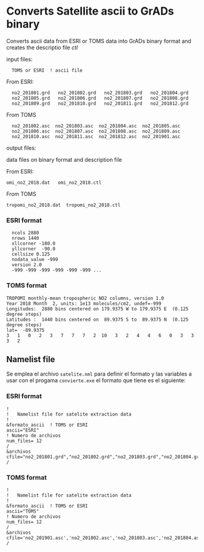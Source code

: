 # Converts Satellite ascii to GrADs binary

Converts ascii data from ESRI or TOMS data into GrADs binary format and creates the descriptio file _ctl_

input files:

      TOMS or ESRI  ! ascii file
  
  From  ESRI:

      no2_201801.grd   no2_201802.grd   no2_201803.grd   no2_201804.grd
      no2_201805.grd   no2_201806.grd   no2_201807.grd   no2_201808.grd   
      no2_201809.grd   no2_201810.grd   no2_201811.grd   no2_201812.grd        
      
 From TOMS
 
      no2_201802.asc  no2_201803.asc  no2_201804.asc  no2_201805.asc 
      no2_201806.asc  no2_201807.asc  no2_201808.asc  no2_201809.asc
      no2_201810.asc  no2_201811.asc  no2_201812.asc  no2_201901.asc
             
output files:

data files on binary format and description file

From  ESRI:

    omi_no2_2018.dat   omi_no2_2018.ctl
  

From TOMS

    tropomi_no2_2018.dat  tropomi_no2_2018.ctl 


### ESRI format

      ncols 2880
      nrows 1440
      xllcorner -180.0
      yllcorner  -90.0
      cellsize 0.125
      nodata_value -999
      version 2.0
      -999 -999 -999 -999 -999 -999 ...

### TOMS format

    TROPOMI monthly-mean tropospheric NO2 columns, version 1.0
    Year 2018 Month  2, units: 1e13 molecules/cm2, undef=-999
    Longitudes:  2880 bins centered on 179.9375 W to 179.9375 E  (0.125 degree steps)
    Latitudes :  1440 bins centered on  89.9375 S to  89.9375 N  (0.125 degree steps)
    lat=  -89.9375
    3   1   0   2   3   7   7   7   2  10   3   2   4   4   6   0   3   3   3   2

## Namelist file

Se emplea el archivo `satelite.nml` para definir el formato y las variables a usar con el progama `convierte.exe`  el formato que tiene es el siguiente:

### ESRI format

    !
    !   Namelist file for satelite extraction data
    !
    &formato_ascii  ! TOMS or ESRI
    ascii="ESRI"
    ! Numero de archivos
    num_files= 12
    /
    &archivos
    cfile="no2_201801.grd","no2_201802.grd","no2_201803.grd","no2_201804.grd","no2_201805.grd","no2_201806.grd","no2_201807.grd","no2_201808.grd","no2_201809.grd","no2_201810.grd","no2_201811.grd","no2_201812.grd",
    /

### TOMS format

    !
    !   Namelist file for satelite extraction data
    !
    &formato_ascii  ! TOMS or ESRI
    ascii="TOMS"
    ! Numero de archivos
    num_files= 12
    /
    &archivos
    cfile='no2_201901.asc','no2_201802.asc','no2_201803.asc','no2_201804.asc','no2_201805.asc','no2_201806.asc','no2_201807.asc','no2_201808.asc','no2_201809.asc','no2_201810.asc','no2_201811.asc','no2_201812.asc'
    /

